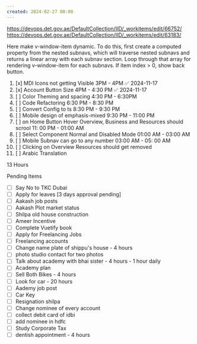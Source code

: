 ```yaml
---
created: 2024-02-27 00:08
---
```

https://devops.det.gov.ae/DefaultCollection/IID/_workitems/edit/66752/
https://devops.det.gov.ae/DefaultCollection/IID/_workitems/edit/63183/


Here make v-window-item dynamic. To do this, first create a computed property from the nested subnavs, which will traverse nested subnavs and returns a linear array with each subnav section. Loop through that array for rendering v-window-item for each subnavs. If item index > 0, show back button.

1. [x] MDI Icons not getting Visible                                                                                   3PM - 4PM ✅ 2024-11-17
2. [x] Account Button Size                                                                                                 4PM - 4:30 PM ✅ 2024-11-17
3. [ ] Color Theming and spacing                                                                                     4:30 PM - 6:30PM 
4. [ ] Code Refactoring                                                                                                      6:30 PM - 8:30 PM
5. [ ] Convert Config to ts                                                                                                 8:30 PM - 9:30 PM
6. [ ] Mobile design of emphasis-mixed                                                                           9:30 PM - 11:00 PM
7. [ ] on Home Button Hover Overview, Business and Resources should scrool          11: 00 PM - 01:00 AM
8. [ ] Select Component Normal and Disabled Mode                                                      01:00 AM - 03:00 AM
9. [ ] Mobile Subnav can go to any number                                                                     03:00 AM - 05: 00 AM
10. [ ] Clicking on Overview Resources should get removed
11. [ ] Arabic Translation



13 Hours


Pending Items


- [ ] Say No to TKC Dubai
- [ ] Apply for leaves [3 days approval pending]
- [ ] Aakash job posts
- [ ] Aakash Plot market status
- [ ] Shilpa old house construction
- [ ] Ameer Incentive
- [ ] Complete Vuetify book
- [ ] Apply for Freelancing Jobs
- [ ] Freelancing accounts
- [ ] Change name plate of shippu's house - 4 hours
- [ ] photo studio contact for two photos
- [ ] Talk about academy with bhai sister - 4 hours - 1 hour daily
- [ ] Academy plan 
- [ ] Sell Both Bikes - 4 hours
- [ ] Look for car - 20 hours
- [ ] Aademy job post
- [ ] Car Key 
- [ ] Resignation shilpa
- [ ] Change nominee of every account
- [ ] collect debit card of idbi
- [ ] add nominee in hdfc 
- [ ] Study Corporate Tax
- [ ] dentish appointment - 4 hours